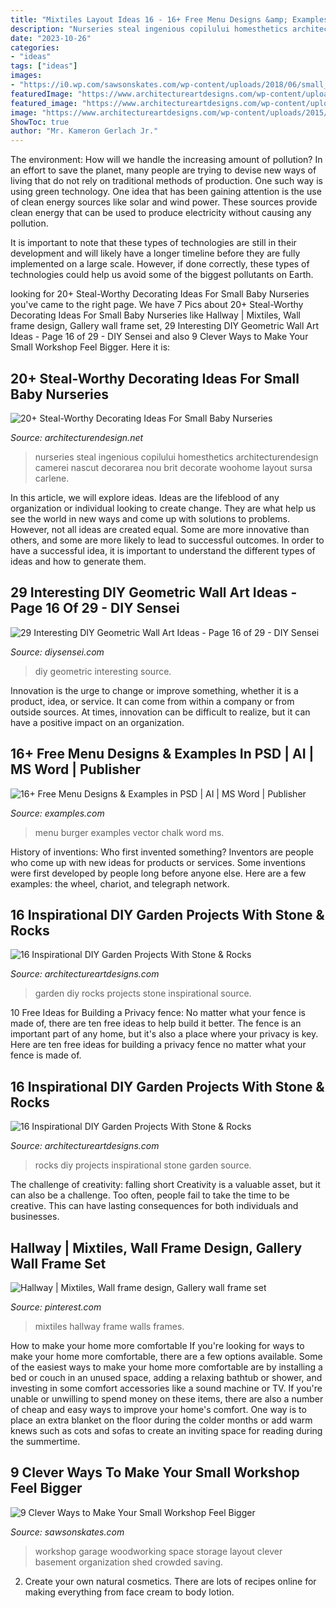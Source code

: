 ```yaml
---
title: "Mixtiles Layout Ideas 16 - 16+ Free Menu Designs &amp; Examples In Psd"
description: "Nurseries steal ingenious copilului homesthetics architecturendesign camerei nascut decorarea nou brit decorate woohome layout sursa carlene"
date: "2023-10-26"
categories:
- "ideas"
tags: ["ideas"]
images:
- "https://i0.wp.com/sawsonskates.com/wp-content/uploads/2018/06/small_workshop_ideas_pin.png?resize=750%2C1500"
featuredImage: "https://www.architectureartdesigns.com/wp-content/uploads/2015/05/246.jpg"
featured_image: "https://www.architectureartdesigns.com/wp-content/uploads/2015/05/1243.jpg"
image: "https://www.architectureartdesigns.com/wp-content/uploads/2015/05/1243.jpg"
ShowToc: true
author: "Mr. Kameron Gerlach Jr."
---
```



The environment: How will we handle the increasing amount of pollution?
In an effort to save the planet, many people are trying to devise new ways of living that do not rely on traditional methods of production. One such way is using green technology. 
One idea that has been gaining attention is the use of clean energy sources like solar and wind power. These sources provide clean energy that can be used to produce electricity without causing any pollution. 

It is important to note that these types of technologies are still in their development and will likely have a longer timeline before they are fully implemented on a large scale. However, if done correctly, these types of technologies could help us avoid some of the biggest pollutants on Earth.

	

		
looking for 20+ Steal-Worthy Decorating Ideas For Small Baby Nurseries you've came to the right page. We have 7 Pics about 20+ Steal-Worthy Decorating Ideas For Small Baby Nurseries like Hallway | Mixtiles, Wall frame design, Gallery wall frame set, 29 Interesting DIY Geometric Wall Art Ideas - Page 16 of 29 - DIY Sensei and also 9 Clever Ways to Make Your Small Workshop Feel Bigger. Here it is:
		
    
## 20+ Steal-Worthy Decorating Ideas For Small Baby Nurseries

<img loading=lazy src="https://cdn.architecturendesign.net/wp-content/uploads/2014/12/AD-Baby-Nursery-Ideas-16.jpg" onerror="this.onerror=null;this.src='https://tse2.mm.bing.net/th?id=OIP.br01Xl1By1hu_KcOdneZWwHaLH&amp;pid=15.1';" alt="20+ Steal-Worthy Decorating Ideas For Small Baby Nurseries">

_Source: architecturendesign.net_

>nurseries steal ingenious copilului homesthetics architecturendesign camerei nascut decorarea nou brit decorate woohome layout sursa carlene. 

	

In this article, we will explore ideas. Ideas are the lifeblood of any organization or individual looking to create change. They are what help us see the world in new ways and come up with solutions to problems. However, not all ideas are created equal. Some are more innovative than others, and some are more likely to lead to successful outcomes. In order to have a successful idea, it is important to understand the different types of ideas and how to generate them.

    
## 29 Interesting DIY Geometric Wall Art Ideas - Page 16 Of 29 - DIY Sensei

<img loading=lazy src="https://diysensei.com/wp-content/uploads/2018/07/16-DIY-Geometric-Wall-Art.jpg" onerror="this.onerror=null;this.src='https://tse2.mm.bing.net/th?id=OIP.wNJ5CM7Zpw0loGHnLDmcVAHaLG&amp;pid=15.1';" alt="29 Interesting DIY Geometric Wall Art Ideas - Page 16 of 29 - DIY Sensei">

_Source: diysensei.com_

>diy geometric interesting source. 

	

Innovation is the urge to change or improve something, whether it is a product, idea, or service. It can come from within a company or from outside sources. At times, innovation can be difficult to realize, but it can have a positive impact on an organization.

    
## 16+ Free Menu Designs &amp; Examples In PSD | AI | MS Word | Publisher

<img loading=lazy src="https://images.examples.com/wp-content/uploads/2018/03/Burger-Menu-Chalk-Design-Free-Vector.jpg" onerror="this.onerror=null;this.src='https://tse1.mm.bing.net/th?id=OIP.a7BrpDV1318POj9iBFTgwgHaG5&amp;pid=15.1';" alt="16+ Free Menu Designs &amp; Examples in PSD | AI | MS Word | Publisher">

_Source: examples.com_

>menu burger examples vector chalk word ms. 

	

History of inventions: Who first invented something?
Inventors are people who come up with new ideas for products or services. Some inventions were first developed by people long before anyone else. Here are a few examples: the wheel, chariot, and telegraph network.

    
## 16 Inspirational DIY Garden Projects With Stone &amp; Rocks

<img loading=lazy src="https://www.architectureartdesigns.com/wp-content/uploads/2015/05/1243.jpg" onerror="this.onerror=null;this.src='https://tse3.mm.bing.net/th?id=OIP.Xf36xo1tGKxr5Evm3EqMgwHaJ6&amp;pid=15.1';" alt="16 Inspirational DIY Garden Projects With Stone &amp; Rocks">

_Source: architectureartdesigns.com_

>garden diy rocks projects stone inspirational source. 

	

10 Free Ideas for Building a Privacy fence: No matter what your fence is made of, there are ten free ideas to help build it better.
The fence is an important part of any home, but it's also a place where your privacy is key. Here are ten free ideas for building a privacy fence no matter what your fence is made of.

    
## 16 Inspirational DIY Garden Projects With Stone &amp; Rocks

<img loading=lazy src="https://www.architectureartdesigns.com/wp-content/uploads/2015/05/246.jpg" onerror="this.onerror=null;this.src='https://tse3.mm.bing.net/th?id=OIP.i1SgldbLpzQDDt0Hyp87MgHaG0&amp;pid=15.1';" alt="16 Inspirational DIY Garden Projects With Stone &amp; Rocks">

_Source: architectureartdesigns.com_

>rocks diy projects inspirational stone garden source. 

	

The challenge of creativity: falling short
Creativity is a valuable asset, but it can also be a challenge. Too often, people fail to take the time to be creative. This can have lasting consequences for both individuals and businesses.

    
## Hallway | Mixtiles, Wall Frame Design, Gallery Wall Frame Set

<img loading=lazy src="https://i.pinimg.com/736x/c3/0b/6d/c30b6dfd1ca9969d8e7e3bab097cf8d7.jpg" onerror="this.onerror=null;this.src='https://tse1.mm.bing.net/th?id=OIP.qQSKu8q92DJ4QSTDx4mqvQHaOk&amp;pid=15.1';" alt="Hallway | Mixtiles, Wall frame design, Gallery wall frame set">

_Source: pinterest.com_

>mixtiles hallway frame walls frames. 

	

How to make your home more comfortable
If you're looking for ways to make your home more comfortable, there are a few options available. Some of the easiest ways to make your home more comfortable are by installing a bed or couch in an unused space, adding a relaxing bathtub or shower, and investing in some comfort accessories like a sound machine or TV. If you're unable or unwilling to spend money on these items, there are also a number of cheap and easy ways to improve your home's comfort. One way is to place an extra blanket on the floor during the colder months or add warm knews such as cots and sofas to create an inviting space for reading during the summertime.

    
## 9 Clever Ways To Make Your Small Workshop Feel Bigger

<img loading=lazy src="https://i0.wp.com/sawsonskates.com/wp-content/uploads/2018/06/small_workshop_ideas_pin.png?resize=750%2C1500" onerror="this.onerror=null;this.src='https://tse2.mm.bing.net/th?id=OIP.Ejalo2Fzymlu8i3EfNdUvAHaO0&amp;pid=15.1';" alt="9 Clever Ways to Make Your Small Workshop Feel Bigger">

_Source: sawsonskates.com_

>workshop garage woodworking space storage layout clever basement organization shed crowded saving. 

	

2. Create your own natural cosmetics. There are lots of recipes online for making everything from face cream to body lotion.

